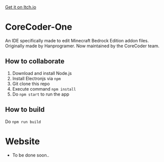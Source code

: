 [Get it on Itch.io](https://hanprog.itch.io/core-coder-one)
# CoreCoder-One
An IDE specifically made to edit Minecraft Bedrock Edition addon files. Originally made by Hanprogramer. Now maintained by the CoreCoder team.

## How to collaborate
1. Download and install Node.js
2. Install Electronjs via `npm`
3. Git clone this repo
4. Execute command `npm install`
5. Do `npm start` to run the app

## How to build
Do `npm run build`

# Website
- To be done soon..
